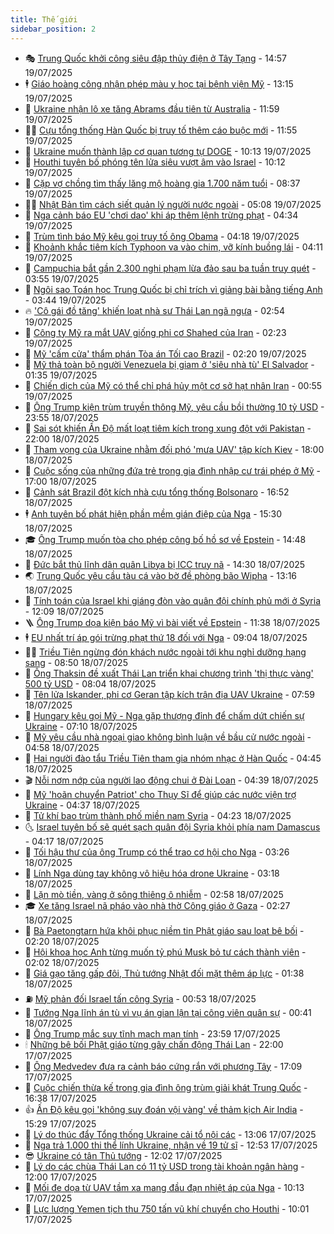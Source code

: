 ```yaml
---
title: Thế giới
sidebar_position: 2
---
```


<!-- vnexpress-the-gioi:START -->
- 🎭 [Trung Quốc khởi công siêu đập thủy điện ở Tây Tạng](https://vnexpress.net/trung-quoc-khoi-cong-sieu-dap-thuy-dien-o-tay-tang-4916422.html) - 14:57 19/07/2025
- 🕴 [Giáo hoàng công nhận phép màu y học tại bệnh viện Mỹ](https://vnexpress.net/giao-hoang-cong-nhan-phep-mau-y-hoc-tai-benh-vien-my-4916408.html) - 13:15 19/07/2025
- 🤭 [Ukraine nhận lô xe tăng Abrams đầu tiên từ Australia](https://vnexpress.net/ukraine-nhan-lo-xe-tang-abrams-dau-tien-tu-australia-4916308.html) - 11:59 19/07/2025
- 🧑‍💻 [Cựu tổng thống Hàn Quốc bị truy tố thêm cáo buộc mới](https://vnexpress.net/cuu-tong-thong-han-quoc-bi-truy-to-them-cao-buoc-moi-4916389.html) - 11:55 19/07/2025
- 🦏 [Ukraine muốn thành lập cơ quan tương tự DOGE](https://vnexpress.net/ukraine-muon-thanh-lap-co-quan-tuong-tu-doge-4916342.html) - 10:13 19/07/2025
- 🦒 [Houthi tuyên bố phóng tên lửa siêu vượt âm vào Israel](https://vnexpress.net/houthi-tuyen-bo-phong-ten-lua-sieu-vuot-am-vao-israel-4916368.html) - 10:12 19/07/2025
- 🌈 [Cặp vợ chồng tìm thấy lăng mộ hoàng gia 1.700 năm tuổi](https://vnexpress.net/cap-vo-chong-tim-thay-lang-mo-hoang-gia-1-700-nam-tuoi-4916331.html) - 08:37 19/07/2025
- 🧑‍🏫 [Nhật Bản tìm cách siết quản lý người nước ngoài](https://vnexpress.net/nhat-ban-tim-cach-siet-quan-ly-nguoi-nuoc-ngoai-4916047.html) - 05:08 19/07/2025
- 🐲 [Nga cảnh báo EU &#39;chơi dao&#39; khi áp thêm lệnh trừng phạt](https://vnexpress.net/nga-canh-bao-eu-choi-dao-khi-ap-them-lenh-trung-phat-4916282.html) - 04:34 19/07/2025
- 🦒 [Trùm tình báo Mỹ kêu gọi truy tố ông Obama](https://vnexpress.net/trum-tinh-bao-my-keu-goi-truy-to-ong-obama-4916290.html) - 04:18 19/07/2025
- 🐻 [Khoảnh khắc tiêm kích Typhoon va vào chim, vỡ kính buồng lái](https://vnexpress.net/khoanh-khac-tiem-kich-typhoon-va-vao-chim-vo-kinh-buong-lai-4916288.html) - 04:11 19/07/2025
- 🚀 [Campuchia bắt gần 2.300 nghi phạm lừa đảo sau ba tuần truy quét](https://vnexpress.net/campuchia-bat-gan-2-300-nghi-pham-lua-dao-sau-ba-tuan-truy-quet-4916261.html) - 03:55 19/07/2025
- 🥰 [Ngôi sao Toán học Trung Quốc bị chỉ trích vì giảng bài bằng tiếng Anh](https://vnexpress.net/ngoi-sao-toan-hoc-trung-quoc-bi-chi-trich-vi-giang-bai-bang-tieng-anh-4916233.html) - 03:44 19/07/2025
- 🔥 [&#39;Cô gái đồ tăng&#39; khiến loạt nhà sư Thái Lan ngã ngựa](https://vnexpress.net/co-gai-do-tang-khien-loat-nha-su-thai-lan-nga-ngua-4915773.html) - 02:54 19/07/2025
- 🥳 [Công ty Mỹ ra mắt UAV giống phi cơ Shahed của Iran](https://vnexpress.net/cong-ty-my-ra-mat-uav-giong-phi-co-shahed-cua-iran-4916252.html) - 02:23 19/07/2025
- 💼 [Mỹ &#39;cấm cửa&#39; thẩm phán Tòa án Tối cao Brazil](https://vnexpress.net/my-cam-cua-tham-phan-toa-an-toi-cao-brazil-4916215.html) - 02:20 19/07/2025
- 🤡 [Mỹ thả toàn bộ người Venezuela bị giam ở &#39;siêu nhà tù&#39; El Salvador](https://vnexpress.net/my-tha-toan-bo-nguoi-venezuela-bi-giam-o-sieu-nha-tu-el-salvador-4916211.html) - 01:35 19/07/2025
- 🌁 [Chiến dịch của Mỹ có thể chỉ phá hủy một cơ sở hạt nhân Iran](https://vnexpress.net/chien-dich-cua-my-co-the-chi-pha-huy-mot-co-so-hat-nhan-iran-4916203.html) - 00:55 19/07/2025
- 🤩 [Ông Trump kiện trùm truyền thông Mỹ, yêu cầu bồi thường 10 tỷ USD](https://vnexpress.net/ong-trump-kien-trum-truyen-thong-my-yeu-cau-boi-thuong-10-ty-usd-4916198.html) - 23:55 18/07/2025
- 🎉 [Sai sót khiến Ấn Độ mất loạt tiêm kích trong xung đột với Pakistan](https://vnexpress.net/sai-sot-khien-an-do-mat-loat-tiem-kich-trong-xung-dot-voi-pakistan-4915958.html) - 22:00 18/07/2025
- 🎉 [Tham vọng của Ukraine nhằm đối phó &#39;mưa UAV&#39; tập kích Kiev](https://vnexpress.net/tham-vong-cua-ukraine-nham-doi-pho-mua-uav-tap-kich-kiev-4915389.html) - 18:00 18/07/2025
- 🌁 [Cuộc sống của những đứa trẻ trong gia đình nhập cư trái phép ở Mỹ](https://vnexpress.net/cuoc-song-cua-nhung-dua-tre-trong-gia-dinh-nhap-cu-trai-phep-o-my-4915750.html) - 17:00 18/07/2025
- 🌊 [Cảnh sát Brazil đột kích nhà cựu tổng thống Bolsonaro](https://vnexpress.net/canh-sat-brazil-dot-kich-nha-cuu-tong-thong-bolsonaro-4916180.html) - 16:52 18/07/2025
- 🕴 [Anh tuyên bố phát hiện phần mềm gián điệp của Nga](https://vnexpress.net/anh-tuyen-bo-phat-hien-phan-mem-gian-diep-cua-nga-4916163.html) - 15:30 18/07/2025
- 🎓 [Ông Trump muốn tòa cho phép công bố hồ sơ về Epstein](https://vnexpress.net/ong-trump-muon-toa-cho-phep-cong-bo-ho-so-ve-epstein-4916140.html) - 14:48 18/07/2025
- 🦩 [Đức bắt thủ lĩnh dân quân Libya bị ICC truy nã](https://vnexpress.net/duc-bat-thu-linh-dan-quan-libya-bi-icc-truy-na-4916162.html) - 14:30 18/07/2025
- 🌏 [Trung Quốc yêu cầu tàu cá vào bờ đề phòng bão Wipha](https://vnexpress.net/trung-quoc-yeu-cau-tau-ca-vao-bo-de-phong-bao-wipha-4916151.html) - 13:16 18/07/2025
- 🌋 [Tính toán của Israel khi giáng đòn vào quân đội chính phủ mới ở Syria](https://vnexpress.net/tinh-toan-cua-israel-khi-giang-don-vao-quan-doi-chinh-phu-moi-o-syria-4915816.html) - 12:09 18/07/2025
- 🪜 [Ông Trump dọa kiện báo Mỹ vì bài viết về Epstein](https://vnexpress.net/ong-trump-doa-kien-bao-my-vi-bai-viet-ve-epstein-4916078.html) - 11:38 18/07/2025
- 🕴 [EU nhất trí áp gói trừng phạt thứ 18 đối với Nga](https://vnexpress.net/eu-nhat-tri-ap-goi-trung-phat-thu-18-doi-voi-nga-4915966.html) - 09:04 18/07/2025
- 🧑‍🏫 [Triều Tiên ngừng đón khách nước ngoài tới khu nghỉ dưỡng hạng sang](https://vnexpress.net/trieu-tien-ngung-don-khach-nuoc-ngoai-toi-khu-nghi-duong-hang-sang-4916011.html) - 08:50 18/07/2025
- 🌮 [Ông Thaksin đề xuất Thái Lan triển khai chương trình &#39;thị thực vàng&#39; 500 tỷ USD](https://vnexpress.net/ong-thaksin-de-xuat-thai-lan-trien-khai-chuong-trinh-thi-thuc-vang-500-ty-usd-4915913.html) - 08:04 18/07/2025
- 🚦 [Tên lửa Iskander, phi cơ Geran tập kích trận địa UAV Ukraine](https://vnexpress.net/ten-lua-iskander-phi-co-geran-tap-kich-tran-dia-uav-ukraine-4915940.html) - 07:59 18/07/2025
- 💫 [Hungary kêu gọi Mỹ - Nga gặp thượng đỉnh để chấm dứt chiến sự Ukraine](https://vnexpress.net/hungary-keu-goi-my-nga-gap-thuong-dinh-de-cham-dut-chien-su-ukraine-4915860.html) - 07:10 18/07/2025
- 🤡 [Mỹ yêu cầu nhà ngoại giao không bình luận về bầu cử nước ngoài](https://vnexpress.net/my-yeu-cau-nha-ngoai-giao-khong-binh-luan-ve-bau-cu-nuoc-ngoai-4915809.html) - 04:58 18/07/2025
- 🦣 [Hai người đào tẩu Triều Tiên tham gia nhóm nhạc ở Hàn Quốc](https://vnexpress.net/hai-nguoi-dao-tau-trieu-tien-tham-gia-nhom-nhac-o-han-quoc-4915900.html) - 04:45 18/07/2025
- 🎬 [Nỗi nơm nớp của người lao động chui ở Đài Loan](https://vnexpress.net/noi-nom-nop-cua-nguoi-lao-dong-chui-o-dai-loan-4912622.html) - 04:39 18/07/2025
- 🎉 [Mỹ &#39;hoãn chuyển Patriot&#39; cho Thụy Sĩ để giúp các nước viện trợ Ukraine](https://vnexpress.net/my-hoan-chuyen-patriot-cho-thuy-si-de-giup-cac-nuoc-vien-tro-ukraine-4915810.html) - 04:37 18/07/2025
- 🎡 [Tử khí bao trùm thành phố miền nam Syria](https://vnexpress.net/tu-khi-bao-trum-thanh-pho-mien-nam-syria-4915837.html) - 04:23 18/07/2025
- 🌜 [Israel tuyên bố sẽ quét sạch quân đội Syria khỏi phía nam Damascus](https://vnexpress.net/israel-tuyen-bo-se-quet-sach-quan-doi-syria-khoi-phia-nam-damascus-4915785.html) - 04:17 18/07/2025
- 🎡 [Tối hậu thư của ông Trump có thể trao cơ hội cho Nga](https://vnexpress.net/toi-hau-thu-cua-ong-trump-co-the-trao-co-hoi-cho-nga-4915330.html) - 03:26 18/07/2025
- 🤗 [Lính Nga dùng tay không vô hiệu hóa drone Ukraine](https://vnexpress.net/linh-nga-dung-tay-khong-vo-hieu-hoa-drone-ukraine-4915834.html) - 03:18 18/07/2025
- 🦩 [Lặn mò tiền, vàng ở sông thiêng ô nhiễm](https://vnexpress.net/lan-mo-tien-vang-o-song-thieng-o-nhiem-4915775.html) - 02:58 18/07/2025
- 🎓 [Xe tăng Israel nã pháo vào nhà thờ Công giáo ở Gaza](https://vnexpress.net/xe-tang-israel-na-phao-vao-nha-tho-cong-giao-o-gaza-4915754.html) - 02:27 18/07/2025
- 🌁 [Bà Paetongtarn hứa khôi phục niềm tin Phật giáo sau loạt bê bối](https://vnexpress.net/ba-paetongtarn-hua-khoi-phuc-niem-tin-phat-giao-sau-loat-be-boi-4915763.html) - 02:20 18/07/2025
- 🤩 [Hội khoa học Anh từng muốn tỷ phú Musk bỏ tư cách thành viên](https://vnexpress.net/hoi-khoa-hoc-anh-tung-muon-ty-phu-musk-bo-tu-cach-thanh-vien-4915737.html) - 02:02 18/07/2025
- 👹 [Giá gạo tăng gấp đôi, Thủ tướng Nhật đối mặt thêm áp lực](https://vnexpress.net/gia-gao-tang-gap-doi-thu-tuong-nhat-doi-mat-them-ap-luc-4915742.html) - 01:38 18/07/2025
- ⛽️ [Mỹ phản đối Israel tấn công Syria](https://vnexpress.net/my-phan-doi-israel-tan-cong-syria-4915724.html) - 00:53 18/07/2025
- 🚀 [Tướng Nga lĩnh án tù vì vụ án gian lận tại công viên quân sự](https://vnexpress.net/tuong-nga-linh-an-tu-vi-vu-an-gian-lan-tai-cong-vien-quan-su-4915735.html) - 00:41 18/07/2025
- 🎡 [Ông Trump mắc suy tĩnh mạch mạn tính](https://vnexpress.net/ong-trump-mac-suy-tinh-mach-man-tinh-4915721.html) - 23:59 17/07/2025
- 🕯 [Những bê bối Phật giáo từng gây chấn động Thái Lan](https://vnexpress.net/nhung-be-boi-phat-giao-tung-gay-chan-dong-thai-lan-4915323.html) - 22:00 17/07/2025
- 🐻 [Ông Medvedev đưa ra cảnh báo cứng rắn với phương Tây](https://vnexpress.net/ong-medvedev-dua-ra-canh-bao-cung-ran-voi-phuong-tay-4915664.html) - 17:09 17/07/2025
- 🚦 [Cuộc chiến thừa kế trong gia đình ông trùm giải khát Trung Quốc](https://vnexpress.net/cuoc-chien-thua-ke-trong-gia-dinh-ong-trum-giai-khat-trung-quoc-4915512.html) - 16:38 17/07/2025
- 👍 [Ấn Độ kêu gọi &#39;không suy đoán vội vàng&#39; về thảm kịch Air India](https://vnexpress.net/an-do-keu-goi-khong-suy-doan-voi-vang-ve-tham-kich-air-india-4915684.html) - 15:29 17/07/2025
- 🚀 [Lý do thúc đẩy Tổng thống Ukraine cải tổ nội các](https://vnexpress.net/ly-do-thuc-day-tong-thong-ukraine-cai-to-noi-cac-4914803.html) - 13:06 17/07/2025
- 🌮 [Nga trả 1.000 thi thể lính Ukraine, nhận về 19 tử sĩ](https://vnexpress.net/nga-tra-1-000-thi-the-linh-ukraine-nhan-ve-19-tu-si-4915615.html) - 12:53 17/07/2025
- 😎 [Ukraine có tân Thủ tướng](https://vnexpress.net/ukraine-co-tan-thu-tuong-4915633.html) - 12:02 17/07/2025
- 🐲 [Lý do các chùa Thái Lan có 11 tỷ USD trong tài khoản ngân hàng](https://vnexpress.net/ly-do-cac-chua-thai-lan-co-11-ty-usd-trong-tai-khoan-ngan-hang-4915308.html) - 12:00 17/07/2025
- 💫 [Mối đe dọa từ UAV tầm xa mang đầu đạn nhiệt áp của Nga](https://vnexpress.net/moi-de-doa-tu-uav-tam-xa-mang-dau-dan-nhiet-ap-cua-nga-4915552.html) - 10:13 17/07/2025
- 👀 [Lực lượng Yemen tịch thu 750 tấn vũ khí chuyển cho Houthi](https://vnexpress.net/luc-luong-yemen-tich-thu-750-tan-vu-khi-chuyen-cho-houthi-4915616.html) - 10:01 17/07/2025<!-- vnexpress-the-gioi:END -->